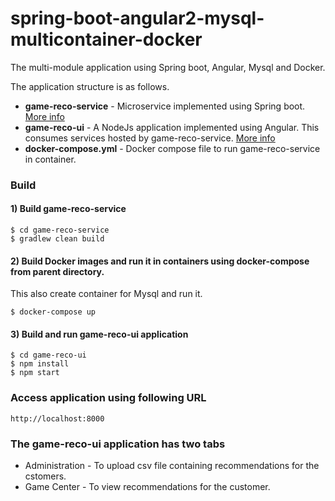 # spring-boot-angular2-mysql-multicontainer-docker
The multi-module application using Spring boot, Angular, Mysql and Docker.

The application structure is as follows.
- **game-reco-service** - Microservice implemented using Spring boot. [More info](game-reco-service/README.md)
- **game-reco-ui** - A NodeJs application implemented using Angular. This consumes services hosted by game-reco-service.  [More info](game-reco-ui/README.md)
- **docker-compose.yml** - Docker compose file to run game-reco-service in container.

### Build

#### 1) Build game-reco-service

```
$ cd game-reco-service
$ gradlew clean build
```

#### 2) Build Docker images and run it in containers using docker-compose from parent directory.
   This also create container for Mysql and run it.
   
```
$ docker-compose up
```

#### 3) Build and run game-reco-ui application

```
$ cd game-reco-ui
$ npm install
$ npm start
```

### Access application using following URL

```
http://localhost:8000
```

### The game-reco-ui application has two tabs
- Administration - To upload csv file containing recommendations for the cstomers.
- Game Center - To view recommendations for the customer.


